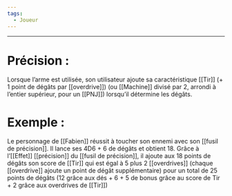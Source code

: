 ```yaml
---
tags:
  - Joueur
---
```

___
# Précision : 

Lorsque l’arme est utilisée, son utilisateur ajoute sa caractéristique [[Tir]] (+ 1 point de dégâts par [[overdrive]]) (ou [[Machine]] divisé par 2, arrondi à l’entier supérieur, pour un [[PNJ]]) lorsqu’il détermine les dégâts. 

# Exemple : 

Le personnage de [[Fabien]] réussit à toucher son ennemi avec son [[fusil de précision]]. Il lance ses 4D6 + 6 de dégâts et obtient 18. Grâce à l’[[Effet]] [[précision]] du [[fusil de précision]], il ajoute aux 18 points de dégâts son score de [[Tir]] qui est égal à 5 plus 2 [[overdrives]] (chaque [[overdrive]] ajoute un point de dégât supplémentaire) pour un total de 25 points de dégâts (12 grâce aux dés + 6 + 5 de bonus grâce au score de Tir + 2 grâce aux overdrives de [[Tir]])